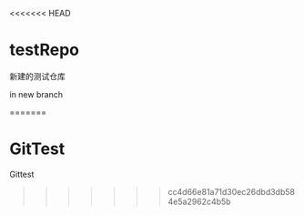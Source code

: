 <<<<<<< HEAD
# testRepo
新建的测试仓库


in new branch

=======
# GitTest
Gittest
>>>>>>> cc4d66e81a71d30ec26dbd3db584e5a2962c4b5b
